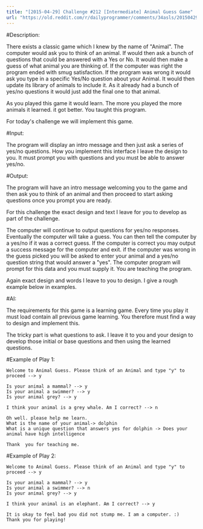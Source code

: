 ```yaml
---
title: "[2015-04-29] Challenge #212 [Intermediate] Animal Guess Game"
url: "https://old.reddit.com/r/dailyprogrammer/comments/34asls/20150429_challenge_212_intermediate_animal_guess/"
---
```


#Description:

There exists a classic game which I knew by the name of "Animal". The computer would ask you to think of an animal. If would then ask a bunch of questions that could be answered with a Yes or No. It would then make a guess of what animal you are thinking of. If the computer was right the program ended with smug satisfaction. If the program was wrong it would ask you type in a specific Yes/No question about your Animal. It would then update its library of animals to include it. As it already had a bunch of yes/no questions it would just add the final one to that animal.

As you played this game it would learn. The more you played the more animals it learned. it got better. You taught this program.

For today's challenge we will implement this game.

#Input:

The program will display an intro message and then just ask a series of yes/no questions. How you implement this interface I leave the design to you. It must prompt you with questions and you must be able to answer yes/no.

#Output:

The program will have an intro message welcoming you to the game and then ask you to think of an animal and then proceed to start asking questions once you prompt you are ready.

For this challenge the exact design and text I leave for you to develop as part of the challenge. 

The computer will continue to output questions for yes/no responses. Eventually the computer will take a guess. You can then tell the computer by a yes/no if it was a correct guess. If the computer is correct you may output a success message for the computer and exit. if the computer was wrong in the guess picked you will be asked to enter your animal and a yes/no question string that would answer a "yes". The computer program will prompt for this data and you must supply it. You are teaching the program.

Again exact design and words I leave to you to design. I give a rough example below in examples.

#AI:

The requirements for this game is a learning game. Every time you play it must load contain all previous game learning. You therefore must find a way to design and implement this.

The tricky part is what questions to ask. I leave it to you and your design to develop those initial or base questions and then using the learned questions. 

#Example of Play 1:

	Welcome to Animal Guess. Please think of an Animal and type "y" to proceed --> y

	Is your animal a mammal? --> y
	Is your animal a swimmer? --> y
	Is your animal grey? --> y

	I think your animal is a grey whale. Am I correct? --> n

	Oh well. please help me learn.
	What is the name of your animal-> dolphin
	What is a unique question that answers yes for dolphin -> Does your animal have high intelligence

	Thank  you for teaching me. 

#Example of Play 2:

	Welcome to Animal Guess. Please think of an Animal and type "y" to proceed --> y

	Is your animal a mammal? --> y
	Is your animal a swimmer? --> n
	Is your animal grey? --> y

	I think your animal is an elephant. Am I correct? --> y

	It is okay to feel bad you did not stump me. I am a computer. :)
	Thank you for playing!

